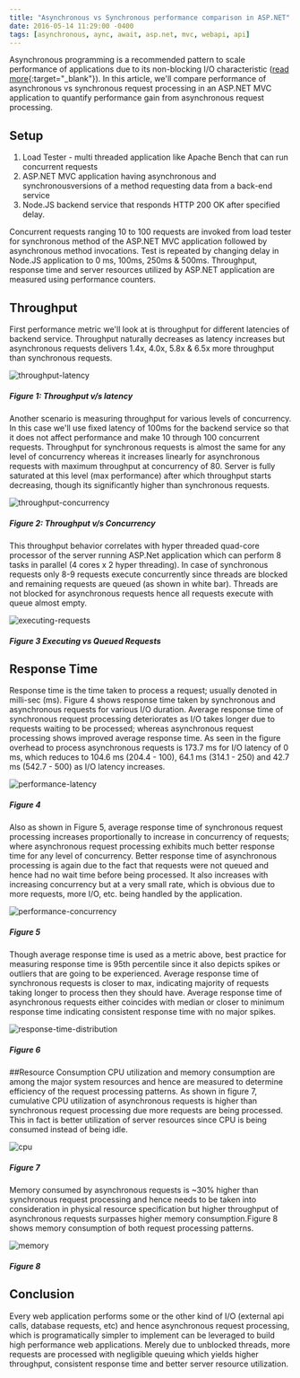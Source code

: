 ```yaml
---
title: "Asynchronous vs Synchronous performance comparison in ASP.NET"
date: 2016-05-14 11:29:00 -0400
tags: [asynchronous, aync, await, asp.net, mvc, webapi, api]
---
```

Asynchronous programming is a recommended pattern to scale performance of applications due to its non-blocking I/O characteristic ([read more](https://docs.microsoft.com/en-us/dotnet/standard/async-in-depth#deeper-dive-into-tasks-for-an-io-bound-operation){:target="_blank"}). In this article, we'll compare performance of asynchronous vs synchronous request processing in an ASP.NET MVC application to quantify performance gain from asynchronous request processing.

## Setup
1. Load Tester - multi threaded application like Apache Bench that can run concurrent requests
2. ASP.NET MVC application having asynchronous and synchronousversions of a method requesting data from a back-end service
3. Node.JS backend service that responds HTTP 200 OK after specified delay.

Concurrent requests ranging 10 to 100 requests are invoked from load tester for synchronous method of the ASP.NET MVC application followed by asynchronous method invocations. Test is repeated by changing delay in Node.JS application to 0 ms, 100ms, 250ms & 500ms. Throughput, response time and server resources utilized by ASP.NET application are measured using performance counters.

## Throughput
First performance metric we'll look at is throughput for different latencies of backend service. Throughput naturally decreases as latency increases but asynchronous requests delivers 1.4x, 4.0x, 5.8x & 6.5x more throughput than synchronous requests.

![throughput-latency](/assets/images/throughput-latency.png)
##### Figure 1: Throughput v/s latency

Another scenario is measuring throughput for various levels of concurrency. In this case we'll use fixed latency of 100ms for the backend service so that it does not affect performance and make 10 through 100 concurrent requests. Throughput for synchronous requests is almost the same for any level of concurrency whereas it increases linearly for asynchronous requests with maximum throughput at concurrency of 80. Server is fully saturated at this level (max performance) after which throughput starts decreasing, though its significantly higher than synchronous requests.

![throughput-concurrency](/assets/images/throughput-concurrency.png)
##### Figure 2: Throughput v/s Concurrency

This throughput behavior correlates with hyper threaded quad-core processor of the server running ASP.Net application which can perform 8 tasks in parallel (4 cores x 2 hyper threading). In case of synchronous requests only 8-9 requests execute concurrently since threads are blocked and remaining requests are queued (as shown in white bar). Threads are not blocked for asynchronous requests hence all requests execute with queue almost empty.

![executing-requests](/assets/images/executing-requests.png)
##### Figure 3 Executing vs Queued Requests

## Response Time
Response time is the time taken to process a request; usually denoted in milli-sec (ms). Figure 4 shows response time taken by synchronous and asynchronous requests for various I/O duration. Average response time of synchronous request processing deteriorates as I/O takes longer due to requests waiting to be processed; whereas asynchronous request processing shows improved average response time. As seen in the figure overhead to process asynchronous requests is 173.7 ms for I/O latency of 0 ms, which reduces to 104.6 ms (204.4 - 100), 64.1 ms (314.1 - 250) and 42.7 ms (542.7 - 500) as I/O latency increases.

![performance-latency](/assets/images/performance-latency.png)

##### Figure 4

Also as shown in Figure 5, average response time of synchronous request processing increases proportionally to increase in concurrency of requests; where asynchronous request processing exhibits much better response time for any level of concurrency. Better response time of asynchronous processing is again due to the fact that requests were not queued and hence had no wait time before being processed. It also increases with increasing concurrency but at a very small rate, which is obvious due to more requests, more I/O, etc. being handled by the application.

![performance-concurrency](/assets/images/performance-concurrency.png)

##### Figure 5

Though average response time is used as a metric above, best practice for measuring response time is 95th percentile since it also depicts spikes or outliers that are going to be experienced. Average response time of synchronous requests is closer to max, indicating majority of requests taking longer to process then they should have. Average response time of asynchronous requests either coincides with median or closer to minimum response time indicating consistent response time with no major spikes.

![response-time-distribution](/assets/images/response-time-distribution.png)

##### Figure 6

##Resource Consumption
CPU utilization and memory consumption are among the major system resources and hence are measured to determine efficiency of the request processing patterns. As shown in figure 7, cumulative CPU utilization of asynchronous requests is higher than synchronous request processing due more requests are being processed. This in fact is better utilization of server resources since CPU is being consumed instead of being idle.

![cpu](/assets/images/cpu.png)

##### Figure 7

Memory consumed by asynchronous requests is ~30% higher than synchronous request processing and hence needs to be taken into consideration in physical resource specification but higher throughput of asynchronous requests surpasses higher memory consumption.Figure 8 shows memory consumption of both request processing patterns.

![memory](/assets/images/memory.png)

##### Figure 8

## Conclusion
Every web application performs some or the other kind of I/O (external api calls, database requests, etc) and hence asynchronous request processing, which is programatically simpler to implement can be leveraged to build high performance web applications. Merely due to unblocked threads, more requests are processed with negligible queuing which yields higher throughput, consistent response time and better server resource utilization.
